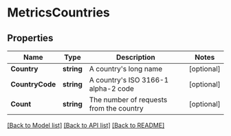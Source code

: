 # MetricsCountries

## Properties

Name | Type | Description | Notes
------------ | ------------- | ------------- | -------------
**Country** | **string** | A country&#39;s long name | [optional] 
**CountryCode** | **string** | A country&#39;s ISO 3166-1 alpha-2 code | [optional] 
**Count** | **string** | The number of requests from the country | [optional] 

[[Back to Model list]](../README.md#documentation-for-models) [[Back to API list]](../README.md#documentation-for-api-endpoints) [[Back to README]](../README.md)


